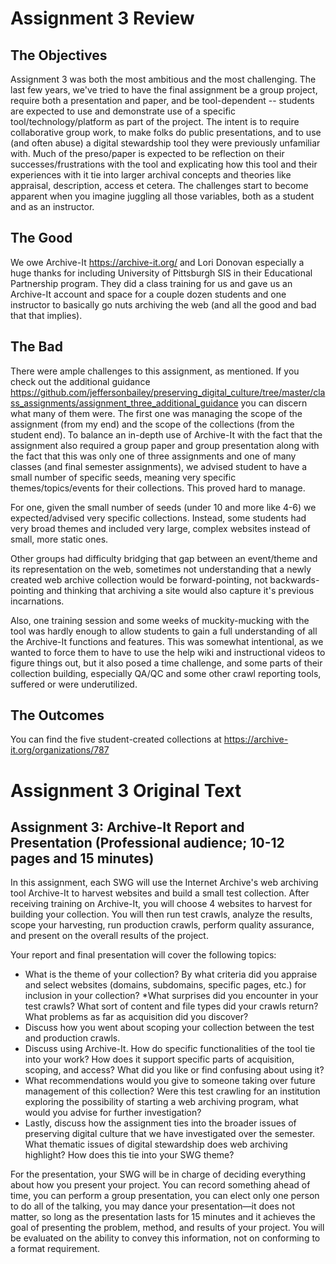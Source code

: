 # Assignment 3 Review

## The Objectives
Assignment 3 was both the most ambitious and the most challenging. The last few years, we've tried to have the final assignment be a group project, require both a presentation and paper, and be tool-dependent -- students are expected to use and demonstrate use of a specific tool/technology/platform as part of the project. The intent is to require collaborative group work, to make folks do public presentations, and to use (and often abuse) a digital stewardship tool they were previously unfamiliar with. Much of the preso/paper is expected to be reflection on their successes/frustrations with the tool and explicating how this tool and their experiences with it tie into larger archival concepts and theories like appraisal, description, access et cetera. The challenges start to become apparent when you imagine juggling all those variables, both as a student and as an instructor.

## The Good
We owe Archive-It <https://archive-it.org/> and Lori Donovan especially a huge thanks for including University of Pittsburgh SIS in their Educational Partnership program. They did a class training for us and gave us an Archive-It account and space for a couple dozen students and one instructor to basically go nuts archiving the web (and all the good and bad that that implies).

## The Bad
There were ample challenges to this assignment, as mentioned. If you check out the additional guidance <https://github.com/jeffersonbailey/preserving_digital_culture/tree/master/class_assignments/assignment_three_additional_guidance> you can discern what many of them were. The first one was managing the scope of the assignment (from my end) and the scope of the collections (from the student end). To balance an in-depth use of Archive-It with the fact that the assignment also required a group paper and group presentation along with the fact that this was only one of three assignments and one of many classes (and final semester assignments), we advised student to have a small number of specific seeds, meaning very specific themes/topics/events for their collections. This proved hard to manage. 

For one, given the small number of seeds (under 10 and more like 4-6) we expected/advised very specific collections. Instead, some students had very broad themes and included very large, complex websites instead of small, more static ones.
 
Other groups had difficulty bridging that gap between an event/theme and its representation on the web, sometimes not understanding that a newly created web archive collection would be forward-pointing, not backwards-pointing and thinking that archiving a site would also capture it's previous incarnations.

Also, one training session and some weeks of muckity-mucking with the tool was hardly enough to allow students to gain a full understanding of all the Archive-It functions and features. This was somewhat intentional, as we wanted to force them to have to use the help wiki and instructional videos to figure things out, but it also posed a time challenge, and some parts of their collection building, especially QA/QC and some other crawl reporting tools, suffered or were underutilized. 

## The Outcomes
You can find the five student-created collections at <https://archive-it.org/organizations/787>

# Assignment 3 Original Text

## Assignment 3: **Archive-It Report and Presentation  (Professional audience; 10-12 pages and 15 minutes)**  

In this assignment, each SWG will use the Internet Archive's web archiving tool Archive-It to harvest websites and build a small test collection. After receiving training on Archive-It, you will choose 4 websites to harvest for building your collection. You will then run test crawls, analyze the results, scope your harvesting, run production crawls, perform quality assurance, and present on the overall results of the project.

Your report and final presentation will cover the following topics: 

* What is the theme of your collection? By what criteria did you appraise and select websites (domains, subdomains, specific pages, etc.) for inclusion in your collection?
*What surprises did you encounter in your test crawls? What sort of content and file types did your crawls return? What problems as far as acquisition did you discover? 
* Discuss how you went about scoping your collection between the test and production crawls.
* Discuss using Archive-It. How do specific functionalities of the tool tie into your work? How does it support specific parts of acquisition, scoping, and access? What did you like or find confusing about using it?
* What recommendations would you give to someone taking over future management of this collection? Were this test crawling for an institution exploring the possibility of starting a web archiving program, what would you advise for further investigation?
* Lastly, discuss how the assignment ties into the broader issues of preserving digital culture that we have investigated over the semester. What thematic issues of digital stewardship does web archiving highlight? How does this tie into your SWG theme?

For the presentation, your SWG will be in charge of deciding everything about how you present your project. You can record something ahead of time, you can perform a group presentation, you can elect only one person to do all of the talking, you may dance your presentation—it does not matter, so long as the presentation lasts for 15 minutes and it achieves the goal of presenting the problem, method, and results of your project. You will be evaluated on the ability to convey this information, not on conforming to a format requirement.
